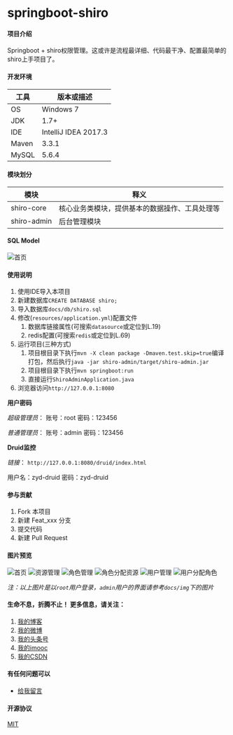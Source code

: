 # springboot-shiro

#### 项目介绍
Springboot + shiro权限管理。这或许是流程最详细、代码最干净、配置最简单的shiro上手项目了。

#### 开发环境

| 工具    | 版本或描述                |    
| ----- | -------------------- |    
| OS    | Windows 7            |    
| JDK   | 1.7+                 |    
| IDE   | IntelliJ IDEA 2017.3 |    
| Maven | 3.3.1                |    
| MySQL | 5.6.4                |    

#### 模块划分

| 模块         | 释义                      |    
| ---------- | ----------------------- |    
| shiro-core  | 核心业务类模块，提供基本的数据操作、工具处理等 |    
| shiro-admin | 后台管理模块                  |    

#### SQL Model

![首页](https://gitee.com/yadong.zhang/shiro/raw/master/docs/img/sql-model.png?v=1.0)

#### 使用说明

1. 使用IDE导入本项目
2. 新建数据库`CREATE DATABASE shiro;`
3. 导入数据库`docs/db/shiro.sql`
4. 修改(`resources/application.yml`)配置文件
   1. 数据库链接属性(可搜索`datasource`或定位到L.19) 
   2. redis配置(可搜索`redis`或定位到L.69)
5. 运行项目(三种方式)
   1. 项目根目录下执行`mvn -X clean package -Dmaven.test.skip=true`编译打包，然后执行`java -jar shiro-admin/target/shiro-admin.jar`
   2. 项目根目录下执行`mvn springboot:run`
   3. 直接运行`ShiroAdminApplication.java`
6. 浏览器访问`http://127.0.0.1:8080`

**用户密码**

_超级管理员_： 账号：root  密码：123456 

_普通管理员_： 账号：admin  密码：123456

**Druid监控**

_链接_： `http://127.0.0.1:8080/druid/index.html`

用户名：zyd-druid  密码：zyd-druid


#### 参与贡献

1. Fork 本项目
2. 新建 Feat_xxx 分支
3. 提交代码
4. 新建 Pull Request

#### 图片预览

![首页](https://gitee.com/yadong.zhang/shiro/raw/master/docs/img/index.png?v=1.0)
![资源管理](https://gitee.com/yadong.zhang/shiro/raw/master/docs/img/root-resource.png?v=1.0)
![角色管理](https://gitee.com/yadong.zhang/shiro/raw/master/docs/img/root-role.png?v=1.0)
![角色分配资源](https://gitee.com/yadong.zhang/shiro/raw/master/docs/img/root-role[root].png?v=1.0)
![用户管理](https://gitee.com/yadong.zhang/shiro/raw/master/docs/img/root-user.png?v=1.0)
![用户分配角色](https://gitee.com/yadong.zhang/shiro/raw/master/docs/img/root-user[role].png?v=1.0)

_注：以上图片是以`root`用户登录，`admin`用户的界面请参考`docs/img`下的图片_

#### 生命不息，折腾不止！ 更多信息，请关注：
 1. [我的博客](https://www.zhyd.me)
 2. [我的微博](http://weibo.com/211230415)
 3. [我的头条号](http://www.toutiao.com/c/user/3286958681/)
 4. [我的imooc](http://www.imooc.com/u/1175248/articles)
 4. [我的CSDN](https://blog.csdn.net/u011197448)

#### 有任何问题可以
- [给我留言](https://www.zhyd.me/guestbook)


#### 开源协议
 [MIT](https://gitee.com/yadong.zhang/DBlog/blob/master/LICENSE)
